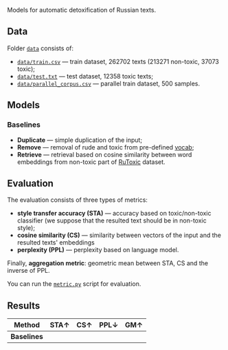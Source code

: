 Models for automatic detoxification of Russian texts.
## Data
Folder [`data`](https://github.com/vyhuholl/russian_detoxification/tree/master/data) consists of:
* [`data/train.csv`](https://github.com/vyhuholl/russian_detoxification/blob/master/data/train.csv) — train dataset, 262702 texts (213271 non-toxic, 37073 toxic);
* [`data/test.txt`](https://github.com/vyhuholl/russian_detoxification/blob/master/data/test.txt) — test dataset, 12358 toxic texts;
* [`data/parallel_corpus.csv`](https://github.com/vyhuholl/russian_detoxification/blob/master/data/parallel_corpus.csv) — parallel train dataset, 500 samples.
## Models
### Baselines
* **Duplicate** — simple duplication of the input;
* **Remove** — removal of rude and toxic from pre-defined [vocab](https://github.com/skoltech-nlp/rudetoxifier/blob/main/data/train/MAT_FINAL_with_unigram_inflections.txt);
* **Retrieve** — retrieval based on cosine similarity between word embeddings from non-toxic part of [RuToxic](https://github.com/skoltech-nlp/rudetoxifier/blob/main/data/train/ru_toxic_dataset.csv) dataset.
## Evaluation
The evaluation consists of three types of metrics:
* **style transfer accuracy (STA)** — accuracy based on toxic/non-toxic classifier (we suppose that the resulted text should be in non-toxic style);
* **cosine similarity (CS)** — similarity between vectors of the input and the resulted texts' embeddings
* **perplexity (PPL)** — perplexity based on language model.

Finally, **aggregation metric**: geometric mean between STA, CS and the inverse of PPL.

You can run the [`metric.py`](https://github.com/vyhuholl/russian_detoxification/blob/master/metric.py) script for evaluation.
## Results
Method | STA↑ | CS↑ | PPL↓ | GM↑
------ | ---- | --- | ----| ---
**Baselines** |